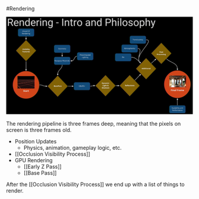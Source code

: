#Rendering

![](Images/Rendering_Pipeline_Overview.png)


The rendering pipeline is three frames deep, meaning that the pixels on screen is three frames old.
- Position Updates
	- Physics, animation, gameplay logic, etc.
- [[Occlusion Visibility Process]]
- GPU Rendering
	- [[Early Z Pass]]
	- [[Base Pass]]

After the [[Occlusion Visibility Process]] we end up with a list of things to render.

